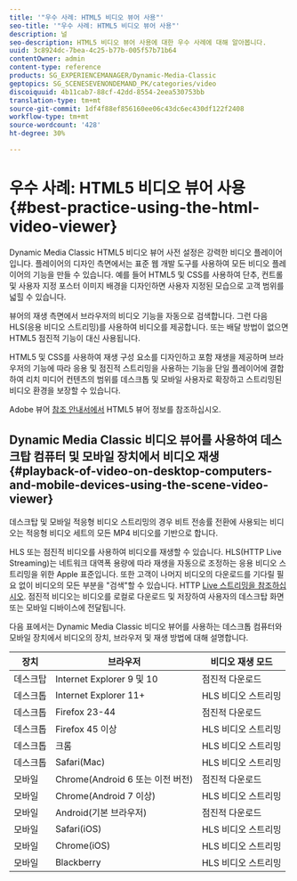 ```yaml
---
title: '"우수 사례: HTML5 비디오 뷰어 사용"'
seo-title: '"우수 사례: HTML5 비디오 뷰어 사용"'
description: 널
seo-description: HTML5 비디오 뷰어 사용에 대한 우수 사례에 대해 알아봅니다.
uuid: 3c8924dc-7bea-4c25-b77b-005f57b71b64
contentOwner: admin
content-type: reference
products: SG_EXPERIENCEMANAGER/Dynamic-Media-Classic
geptopics: SG_SCENESEVENONDEMAND_PK/categories/video
discoiquuid: 4b11cab7-88cf-42dd-8554-2eea530753bb
translation-type: tm+mt
source-git-commit: 1df4f88ef856160ee06c43dc6ec430df122f2408
workflow-type: tm+mt
source-wordcount: '428'
ht-degree: 30%

---
```



# 우수 사례: HTML5 비디오 뷰어 사용{#best-practice-using-the-html-video-viewer}

Dynamic Media Classic HTML5 비디오 뷰어 사전 설정은 강력한 비디오 플레이어입니다. 플레이어의 디자인 측면에서는 표준 웹 개발 도구를 사용하여 모든 비디오 플레이어의 기능을 만들 수 있습니다. 예를 들어 HTML5 및 CSS를 사용하여 단추, 컨트롤 및 사용자 지정 포스터 이미지 배경을 디자인하면 사용자 지정된 모습으로 고객 범위를 넓힐 수 있습니다.

뷰어의 재생 측면에서 브라우저의 비디오 기능을 자동으로 검색합니다. 그런 다음 HLS(응용 비디오 스트리밍)를 사용하여 비디오를 제공합니다. 또는 배달 방법이 없으면 HTML5 점진적 기능이 대신 사용됩니다.

HTML5 및 CSS를 사용하여 재생 구성 요소를 디자인하고 포함 재생을 제공하며 브라우저의 기능에 따라 응용 및 점진적 스트리밍을 사용하는 기능을 단일 플레이어에 결합하여 리치 미디어 컨텐츠의 범위를 데스크톱 및 모바일 사용자로 확장하고 스트리밍된 비디오 환경을 보장할 수 있습니다.

Adobe 뷰어 [참조 안내서에서](https://docs.adobe.com/content/help/en/dynamic-media-developer-resources/library/viewers-for-aem-assets-only/c-html5-aem-asset-viewers.html) HTML5 뷰어 정보를 참조하십시오.

## Dynamic Media Classic 비디오 뷰어를 사용하여 데스크탑 컴퓨터 및 모바일 장치에서 비디오 재생 {#playback-of-video-on-desktop-computers-and-mobile-devices-using-the-scene-video-viewer}

데스크탑 및 모바일 적응형 비디오 스트리밍의 경우 비트 전송률 전환에 사용되는 비디오는 적응형 비디오 세트의 모든 MP4 비디오를 기반으로 합니다.

HLS 또는 점진적 비디오를 사용하여 비디오를 재생할 수 있습니다. HLS(HTTP Live Streaming)는 네트워크 대역폭 용량에 따라 재생을 자동으로 조정하는 응용 비디오 스트리밍을 위한 Apple 표준입니다. 또한 고객이 나머지 비디오의 다운로드를 기다릴 필요 없이 비디오의 모든 부분을 &quot;검색&quot;할 수 있습니다. HTTP [Live 스트리밍을 참조하십시오](https://developer.apple.com/streaming/). 점진적 비디오는 비디오를 로컬로 다운로드 및 저장하여 사용자의 데스크탑 화면 또는 모바일 디바이스에 전달됩니다.

다음 표에서는 Dynamic Media Classic 비디오 뷰어를 사용하는 데스크톱 컴퓨터와 모바일 장치에서 비디오의 장치, 브라우저 및 재생 방법에 대해 설명합니다.

| 장치 | 브라우저 | 비디오 재생 모드 |
|--- |--- |--- |
| 데스크탑 | Internet Explorer 9 및 10 | 점진적 다운로드 |
| 데스크톱 | Internet Explorer 11+ | HLS 비디오 스트리밍 |
| 데스크톱 | Firefox 23-44 | 점진적 다운로드 |
| 데스크톱 | Firefox 45 이상 | HLS 비디오 스트리밍 |
| 데스크톱 | 크롬 | HLS 비디오 스트리밍 |
| 데스크톱 | Safari(Mac) | HLS 비디오 스트리밍 |
| 모바일 | Chrome(Android 6 또는 이전 버전) | 점진적 다운로드 |
| 모바일 | Chrome(Android 7 이상) | HLS 비디오 스트리밍 |
| 모바일 | Android(기본 브라우저) | 점진적 다운로드 |
| 모바일 | Safari(iOS) | HLS 비디오 스트리밍 |
| 모바일 | Chrome(iOS) | HLS 비디오 스트리밍 |
| 모바일 | Blackberry | HLS 비디오 스트리밍 |
